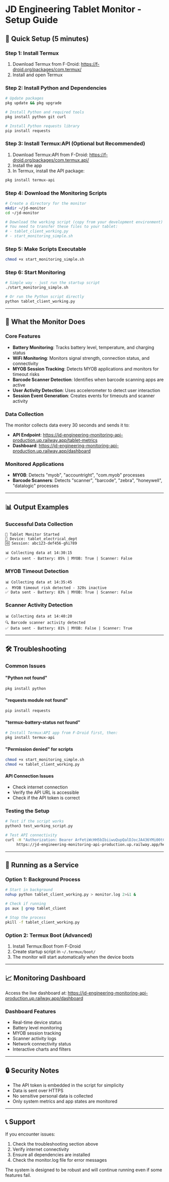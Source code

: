 # JD Engineering Tablet Monitor - Setup Guide

## 📱 Quick Setup (5 minutes)

### Step 1: Install Termux
1. Download Termux from F-Droid: https://f-droid.org/packages/com.termux/
2. Install and open Termux

### Step 2: Install Python and Dependencies
```bash
# Update packages
pkg update && pkg upgrade

# Install Python and required tools
pkg install python git curl

# Install Python requests library
pip install requests
```

### Step 3: Install Termux:API (Optional but Recommended)
1. Download Termux:API from F-Droid: https://f-droid.org/packages/com.termux.api/
2. Install the app
3. In Termux, install the API package:
```bash
pkg install termux-api
```

### Step 4: Download the Monitoring Scripts
```bash
# Create a directory for the monitor
mkdir ~/jd-monitor
cd ~/jd-monitor

# Download the working script (copy from your development environment)
# You need to transfer these files to your tablet:
# - tablet_client_working.py
# - start_monitoring_simple.sh
```

### Step 5: Make Scripts Executable
```bash
chmod +x start_monitoring_simple.sh
```

### Step 6: Start Monitoring
```bash
# Simple way - just run the startup script
./start_monitoring_simple.sh

# Or run the Python script directly
python tablet_client_working.py
```

---

## 🔧 What the Monitor Does

### Core Features
- **Battery Monitoring**: Tracks battery level, temperature, and charging status
- **WiFi Monitoring**: Monitors signal strength, connection status, and connectivity
- **MYOB Session Tracking**: Detects MYOB applications and monitors for timeout risks
- **Barcode Scanner Detection**: Identifies when barcode scanning apps are active
- **User Activity Detection**: Uses accelerometer to detect user interaction
- **Session Event Generation**: Creates events for timeouts and scanner activity

### Data Collection
The monitor collects data every 30 seconds and sends it to:
- **API Endpoint**: https://jd-engineering-monitoring-api-production.up.railway.app/tablet-metrics
- **Dashboard**: https://jd-engineering-monitoring-api-production.up.railway.app/dashboard

### Monitored Applications
- **MYOB**: Detects "myob", "accountright", "com.myob" processes
- **Barcode Scanners**: Detects "scanner", "barcode", "zebra", "honeywell", "datalogic" processes

---

## 📊 Output Examples

### Successful Data Collection
```
🚀 Tablet Monitor Started
📱 Device: tablet_electrical_dept
🆔 Session: abc123-def456-ghi789

📊 Collecting data at 14:30:15
✅ Data sent - Battery: 85% | MYOB: True | Scanner: False
```

### MYOB Timeout Detection
```
📊 Collecting data at 14:35:45
⚠️  MYOB timeout risk detected - 320s inactive
✅ Data sent - Battery: 83% | MYOB: True | Scanner: False
```

### Scanner Activity Detection
```
📊 Collecting data at 14:40:20
🔍 Barcode scanner activity detected
✅ Data sent - Battery: 81% | MYOB: False | Scanner: True
```

---

## 🛠️ Troubleshooting

### Common Issues

#### "Python not found"
```bash
pkg install python
```

#### "requests module not found"
```bash
pip install requests
```

#### "termux-battery-status not found"
```bash
# Install Termux:API app from F-Droid first, then:
pkg install termux-api
```

#### "Permission denied" for scripts
```bash
chmod +x start_monitoring_simple.sh
chmod +x tablet_client_working.py
```

#### API Connection Issues
- Check internet connection
- Verify the API URL is accessible
- Check if the API token is correct

### Testing the Setup
```bash
# Test if the script works
python3 test_working_script.py

# Test API connectivity
curl -H "Authorization: Bearer ArFetiWcHH5bIbiiwuQupQalDJocJA436YMi00tCvmHZOI82Awp8qbceO681" \
     https://jd-engineering-monitoring-api-production.up.railway.app/health
```

---

## 🔄 Running as a Service

### Option 1: Background Process
```bash
# Start in background
nohup python tablet_client_working.py > monitor.log 2>&1 &

# Check if running
ps aux | grep tablet_client

# Stop the process
pkill -f tablet_client_working.py
```

### Option 2: Termux Boot (Advanced)
1. Install Termux:Boot from F-Droid
2. Create startup script in `~/.termux/boot/`
3. The monitor will start automatically when the device boots

---

## 📈 Monitoring Dashboard

Access the live dashboard at:
https://jd-engineering-monitoring-api-production.up.railway.app/dashboard

### Dashboard Features
- Real-time device status
- Battery level monitoring
- MYOB session tracking
- Scanner activity logs
- Network connectivity status
- Interactive charts and filters

---

## 🔒 Security Notes

- The API token is embedded in the script for simplicity
- Data is sent over HTTPS
- No sensitive personal data is collected
- Only system metrics and app states are monitored

---

## 📞 Support

If you encounter issues:
1. Check the troubleshooting section above
2. Verify internet connectivity
3. Ensure all dependencies are installed
4. Check the monitor.log file for error messages

The system is designed to be robust and will continue running even if some features fail. 